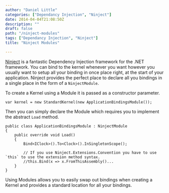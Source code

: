 ```yaml
---
author: "Daniel Little"
categories: ["Dependancy Injection", "Ninject"]
date: 2014-04-04T21:08:50Z
description: ""
draft: false
path: "/ninject-modules"
tags: ["Dependancy Injection", "Ninject"]
title: "Ninject Modules"

---
```


[Ninject](https://github.com/ninject/ninject/wiki/Dependency-Injection-With-Ninject) is a fantastic Dependency Injection framework for the .NET framework. You can bind to the kernel whenever you want however you usually want to setup all your binding in once place right, at the start of your application. Ninject provides the perfect place to declare all you bindings in a single place in the form of a `NinjectModule`.

To create a Kernel using a Module it is passed as a constructor parameter.

	var kernel = new StandardKernel(new ApplicationBindingsModule());
    
Then you can simply declare the Module which requires you to implement the abstract `Load` method.
    
    public class ApplicationBindingsModule : NinjectModule
	{
		public override void Load()
		{		
			Bind<IClock>().To<Clock>().InSingletonScope();
            
			// If you use Ninject.Extensions.Convention you have to use `this` to use the extension method syntax.
			//this.Bind(x => x.FromThisAssembly()...
		}
	}
    
Using Modules allows you to easily swap out bindings when creating a Kernel and provides a standard location for all your bindings.